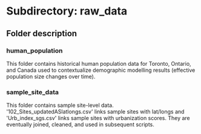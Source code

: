 # Subdirectory: raw_data

## Folder description

### human_population

This folder contains historical human population data for Toronto, Ontario, and Canada used to contextualize demographic modelling results (effective population size changes over time).

### sample_site_data

This folder contains sample site-level data. '102_Sites_updatedASlatlongs.csv' links sample sites with lat/longs and 'Urb_index_sgs.csv' links sample sites with urbanization scores. They are eventually joined, cleaned, and used in subsequent scripts.